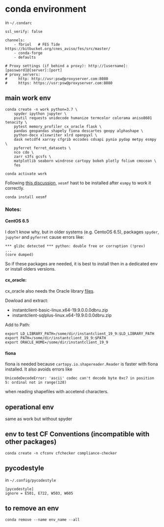 # conda environment

in `~/.condarc`
```
ssl_verify: false

channels:
    - fbriol   # FES Tide https://bitbucket.org/cnes_aviso/fes/src/master/
    - conda-forge
    - defaults

# Proxy settings (if behind a proxy): http://[username]:[password]@[server]:[port] 
# proxy_servers:
#     http: http://usr:psw@proxyserver.com:8080
#     https: https://usr:psw@proxyserver.com:8080
```

## main work env
```
conda create -n work python=3.7 \
    spyder ipython jupyter \
    psutil requests unidecode humanize termcolor colorama aniso8601 tenacity \
    pytest memory_profiler cx_oracle flask \
    pandas geopandas shapely fiona descartes geopy alphashape \
    python-docx xlsxwriter xlrd openpyxl \
    dask netcdf4 xarray cfgrib eccodes cdsapi pynio pydap metpy esmpy \
    pyferret ferret_datasets \
    nco cdo \
    zarr s3fs gcsfs \
    matplotlib seaborn windrose cartopy bokeh plotly folium cmocean \
    fes
```

`conda activate work`

Following [this discussion](https://github.com/JiaweiZhuang/xESMF/issues/47), `xesmf` hast to be installed after `esmpy` to work it correctly.

`conda install xesmf`

### Notes:

#### CentOS 6.5
I don't know why, but in older systems (e.g. CentoOS 6.5), packages `spyder`, `jupyter` and `pyferret` cause errors like:
```
*** glibc detected *** python: double free or corruption (!prev)
...
(core dumped)
```
So if these packages are needed, it is best to install then in a dedicated env or install olders versions.

#### cx_oracle:
cx_oracle also needs the Oracle library [files](http://www.oracle.com/technetwork/topics/linuxx86-64soft-092277.html).

Dowload and extract:
- instantclient-basic-linux.x64-19.9.0.0.0dbru.zip
- instantclient-sqlplus-linux.x64-19.9.0.0.0dbru.zip

Add to Path:
```
export LD_LIBRARY_PATH=/some/dir/instantclient_19_9:$LD_LIBRARY_PATH
export PATH=/some/dir/instantclient_19_9:$PATH
export ORACLE_HOME=/some/dir/instantclient_19_9
```

#### fiona
fiona is needed because `cartopy.io.shapereader.Reader` is faster with fiona installed. It also avoids errors like
```
UnicodeDecodeError: 'ascii' codec can't decode byte 0xc7 in position 5: ordinal not in range(128)
```
when reading shapefiles with accetend characters.

## operational env
same as work but without spyder

## env to test CF Conventions (incompatible with other packages)
`conda create -n cfconv cfchecker compliance-checker`

## pycodestyle
in `~/.config/pycodestyle`

```
[pycodestyle]
ignore = E501, E722, W503, W605
```
## to remove an env
```
conda remove --name env_name --all
```
